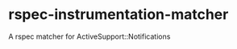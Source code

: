 rspec-instrumentation-matcher
=============================

A rspec matcher for ActiveSupport::Notifications
